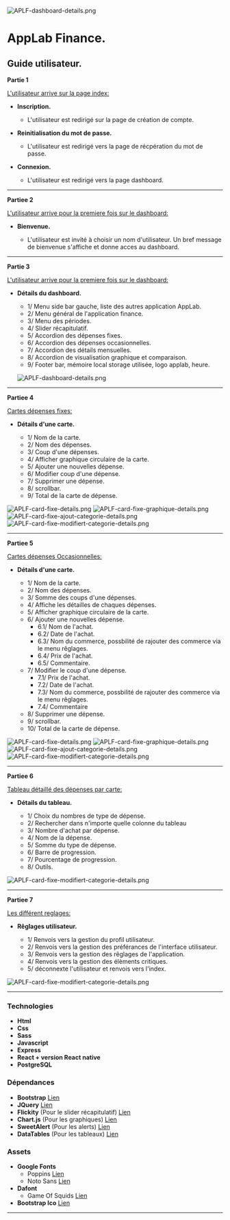 ![APLF-dashboard-details.png](logo.png)
# AppLab Finance.
## Guide utilisateur.

**Partie 1**  

<u>L'utilisateur arrive sur la page index:</u>

- **Inscription.**

  - L'utilisateur est redirigé sur la page de création de  compte.

- **Reinitialisation du mot de passe.**

  - L'utilisateur est redirigé vers la page de récpération du mot de passe. 
  
- **Connexion.**

  - L'utilisateur est redirigé vers la page dashboard.  

---

**Partiee 2**  

<u>L'utilisateur arrive pour la premiere fois sur le dashboard:</u>

- **Bienvenue.**

  - L'utilisateur est invité à choisir un nom d'utilisateur. Un bref message de bienvenue s'affiche et donne acces au dashboard.

---

**Partie 3**  

<u>L'utilisateur arrive pour la premiere fois sur le dashboard:</u>

- **Détails du dashboard.**

  - 1/ Menu side bar gauche, liste des autres application AppLab.
  - 2/ Menu général de l'application finance. 
  - 3/ Menu des périodes.
  - 4/ Slider récapitulatif.
  - 5/ Accordion des dépenses fixes.
  - 6/ Accordion des dépenses occasionnelles.
  - 7/ Accordion des détails mensuelles.
  - 8/ Accordion de visualisation graphique et comparaison.
  - 9/ Footer bar, mémoire local storage utilisée, logo applab, heure.

  ![APLF-dashboard-details.png](APLF-dashboard-details.png)

---

**Partiee 4**  

<u>Cartes dépenses fixes:</u>

- **Détails d'une carte.**

  - 1/ Nom de la carte.
  - 2/ Nom des dépenses.
  - 3/ Coup d'une dépenses.
  - 4/ Afficher graphique circulaire de la carte.
  - 5/ Ajouter une nouvelles dépense.
  - 6/ Modifier coup d'une dépense.
  - 7/ Supprimer une dépense.
  - 8/ scrollbar.
  - 9/ Total de la carte de dépense. 

![APLF-card-fixe-details.png](APLF-card-fixe-details.png)
![APLF-card-fixe-graphique-details.png](APLF-card-fixe-graphique-details.png)
![APLF-card-fixe-ajout-categorie-details.png](APLF-card-fixe-ajout-categorie-details.png)
![APLF-card-fixe-modifiert-categorie-details.png](APLF-card-fixe-modifiert-categorie-details.png)

---

**Partiee 5**  

<u>Cartes dépenses Occasionnelles:</u>

- **Détails d'une carte.**

  - 1/ Nom de la carte.
  - 2/ Nom des dépenses.
  - 3/ Somme des coups d'une dépenses.
  - 4/ Affiche les détailles de chaques dépenses. 
  - 5/ Afficher graphique circulaire de la carte.
  - 6/ Ajouter une nouvelles dépense.
    - 6.1/ Nom de l'achat.
    - 6.2/ Date de l'achat.
    - 6.3/ Nom du commerce, possbilité de rajouter des commerce via le menu rêglages.
    - 6.4/ Prix de l'achat.
    - 6.5/ Commentaire. 
  - 7/ Modifier le coup d'une dépense.
    - 7.1/ Prix de l'achat.
    - 7.2/ Date de l'achat.
    - 7.3/ Nom du commerce, possbilité de rajouter des commerce via le menu rêglages.
    - 7.4/ Commentaire
  - 8/ Supprimer une dépense.
  - 9/ scrollbar.
  - 10/ Total de la carte de dépense. 

![APLF-card-fixe-details.png](APLF-card-occasionnelle-details.png)
![APLF-card-fixe-graphique-details.png](APLF-card-occasionnelle-graphique-details.png)
![APLF-card-fixe-ajout-categorie-details.png](APLF-card-coccasionnelle-ajout-categorie-details.png)
![APLF-card-fixe-modifiert-categorie-details.png](APLF-card-coccasionnelle-ajout-depense-details.png)

---

**Partiee 6**  

<u>Tableau détaillé des dépenses par carte:</u>

- **Détails du tableau.**

  - 1/ Choix du nombres de type de dépense.
  - 2/ Rechercher dans n'importe quelle colonne du tableau
  - 3/ Nombre d'achat par dépense.
  - 4/ Nom de la dépense. 
  - 5/ Somme du type de dépense.
  - 6/ Barre de progression.
  - 7/ Pourcentage de progression.
  - 8/ Outils.

![APLF-card-fixe-modifiert-categorie-details.png](APLF-table-coccasionnelle-details.png)

---

**Partiee 7**  

<u>Les différent reglages:</u>

- **Rêglages utilisateur.**

  - 1/ Renvois vers la gestion du profil utilisateur.
  - 2/ Renvois vers la gestion des préférances de l'interface utilisateur. 
  - 3/ Renvois vers la gestion des rêglages de l'application. 
  - 4/ Renvois vers la gestion des élèments critiques.
  - 5/ déconnexte l'utilisateur et renvois vers l'index. 


![APLF-card-fixe-modifiert-categorie-details.png](APLF-menu-droite-details.png)

---


### Technologies

  - **Html**
  - **Css**
  - **Sass**
  - **Javascript**
  - **Express**
  - **React + version React native**
  - **PostgreSQL**

### Dépendances

  - **Bootstrap** [Lien](https://getbootstrap.com/)
  - **JQuery** [Lien](https://jquery.com/)
  - **Flickity** (Pour le slider récapitulatif) [Lien](https://flickity.metafizzy.co/)
  - **Chart.js** (Pour les graphiques) [Lien](https://www.chartjs.org/)
  - **SweetAlert** (Pour les alerts) [Lien](https://sweetalert2.github.io/)
  - **DataTables** (Pour les tableaux) [Lien](https://datatables.net/)

### Assets

- **Google Fonts**
  - Poppins [Lien](https://fonts.google.com/specimen/Poppins)
  - Noto Sans [Lien](https://fonts.google.com/noto/specimen/Noto+Sans)
- **Dafont** 
  - Game Of Squids [Lien](https://www.dafont.com/fr/game-of-squids.font?text=LAB)
- **Bootstrap Ico** [Lien](https://icons.getbootstrap.com/)
---
